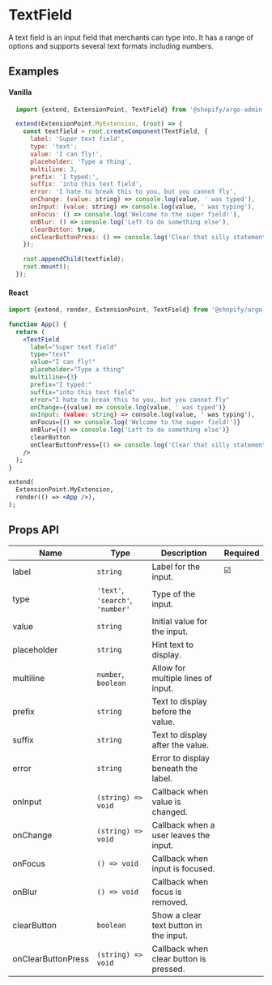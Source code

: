 # TextField

A text field is an input field that merchants can type into.
It has a range of options and supports several text formats including numbers.

## Examples

#### Vanilla

```js
  import {extend, ExtensionPoint, TextField} from '@shopify/argo-admin';

  extend(ExtensionPoint.MyExtension, (root) => {
    const textfield = root.createComponent(TextField, {
      label: 'Super text field',
      type: 'text';
      value: 'I can fly!',
      placeholder: 'Type a thing',
      multiline: 3,
      prefix: 'I typed:',
      suffix: 'into this text field',
      error: 'I hate to break this to you, but you cannot fly',
      onChange: (value: string) => console.log(value, ' was typed'),
      onInput: (value: string) => console.log(value, ' was typing'),
      onFocus: () => console.log('Welcome to the super field!'),
      onBlur: () => console.log('Left to do something else'),
      clearButton: true,
      onClearButtonPress: () => console.log('Clear that silly statement'),
    });

    root.appendChild(textfield);
    root.mount();
  });
```

#### React

```jsx
import {extend, render, ExtensionPoint, TextField} from '@shopify/argo-admin-react';

function App() {
  return (
    <TextField
      label="Super text field"
      type="text"
      value="I can fly!"
      placeholder="Type a thing"
      multiline={3}
      prefix="I typed:"
      suffix="into this text field"
      error="I hate to break this to you, but you cannot fly"
      onChange={(value) => console.log(value, ' was typed')}
      onInput: (value: string) => console.log(value, ' was typing'),
      onFocus={() => console.log('Welcome to the super field!')}
      onBlur={() => console.log('Left to do something else')}
      clearButton
      onClearButtonPress={() => console.log('Clear that silly statement')}
    />
  );
}

extend(
  ExtensionPoint.MyExtension,
  render(() => <App />),
);
```

## Props API

| Name               | Type                             | Description                            | Required |
| ------------------ | -------------------------------- | -------------------------------------- | -------- |
| label              | `string`                         | Label for the input.                   | ☑️       |
| type               | `'text'`, `'search'`, `'number'` | Type of the input.                     |          |
| value              | `string`                         | Initial value for the input.           |          |
| placeholder        | `string`                         | Hint text to display.                  |          |
| multiline          | `number`, `boolean`              | Allow for multiple lines of input.     |          |
| prefix             | `string`                         | Text to display before the value.      |          |
| suffix             | `string`                         | Text to display after the value.       |          |
| error              | `string`                         | Error to display beneath the label.    |          |
| onInput            | `(string) => void`               | Callback when value is changed.        |          |
| onChange           | `(string) => void`               | Callback when a user leaves the input. |          |
| onFocus            | `() => void`                     | Callback when input is focused.        |          |
| onBlur             | `() => void`                     | Callback when focus is removed.        |          |
| clearButton        | `boolean`                        | Show a clear text button in the input. |          |
| onClearButtonPress | `(string) => void`               | Callback when clear button is pressed. |          |

